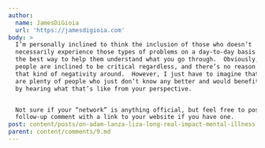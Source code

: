 ```yaml
---
author:
  name: JamesDiGioia
  url: 'https://jamesdigioia.com'
body: >
  I’m personally inclined to think the inclusion of those who doesn’t
  necessarily experience those types of problems on a day-to-day basis is really
  the best way to help them understand what you go through.  Obviously, some
  people are inclined to be critical regardless, and there’s no reason to keep
  that kind of negativity around.  However, I just have to imagine that there
  are plenty of people who just don’t know any better and would benefit greatly
  by hearing what that’s like from your perspective.


  Not sure if your “network” is anything official, but feel free to post a
  follow-up comment with a link to your website if you have one.
post: content/posts/on-adam-lanza-liza-long-real-impact-mental-illness.md
parent: content/comments/9.md
---
```



